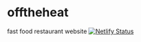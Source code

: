 # offtheheat
fast food restaurant website
[![Netlify Status](https://api.netlify.com/api/v1/badges/1d99ae34-ddab-464b-9ea4-bb6e3c807780/deploy-status)](https://app.netlify.com/sites/off-the-heat-netra-krishnan/deploys)
